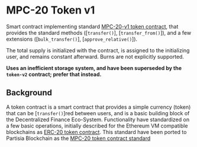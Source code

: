 # MPC-20 Token v1

Smart contract implementing standard [MPC-20-v1 token
contract](https://partisiablockchain.gitlab.io/documentation/smart-contracts/integration/mpc-20-token-contract.html),
that provides the standard methods ([`transfer()`], [`transfer_from()`]), and a few
extensions ([`bulk_transfer()`], [`approve_relative()`]).

The total supply is initialized with the contract, is assigned to the
initializing user, and remains constant afterward. Burns are not explicitly
supported.

**Uses an inefficient storage system, and have been superseded by
the `token-v2` contract; prefer that instead.**

## Background

A token contract is a smart contract that provides a simple currency (token)
that can be [`transfer()`]red between users, and is a basic building block of the
Decentralized Finance Eco-System. Functionality have standardized on a few
basic operations, initially described for the Ethereum VM compatible
blockchains as [ERC-20 token
contract](https://github.com/ethereum/EIPs/blob/master/EIPS/eip-20.md). This
standard have been ported to Partisia Blockchain as the [MPC-20 token contract
standard](https://partisiablockchain.gitlab.io/documentation/smart-contracts/integration/mpc-20-token-contract.html)
